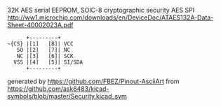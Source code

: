 32K AES serial EEPROM, SOIC-8
cryptographic security AES SPI
http://ww1.microchip.com/downloads/en/DeviceDoc/ATAES132A-Data-Sheet-40002023A.pdf


	      +---------+
	~{CS} |[1]   [8]| VCC
	   SO |[2]   [7]| NC
	   NC |[3]   [6]| SCK
	  VSS |[4]   [5]| SI/SDA
	      +---------+


generated by https://github.com/FBEZ/Pinout-AsciiArt from https://github.com/ask6483/kicad-symbols/blob/master/Security.kicad_sym